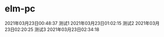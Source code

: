 # elm-pc
2021年03月23日00:48:37
测试1
2021年03月23日01:02:15
测试2
2021年03月23日02:20:25
测试3
2021年03月23日02:34:18


